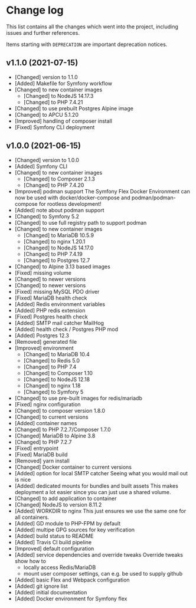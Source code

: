 # Change log

This list contains all the changes which went into the project, including issues
and further references.

Items starting with `DEPRECATION` are important deprecation notices.

## v1.1.0 (2021-07-15)

-   [Changed] version to 1.1.0
-   [Added] Makefile for Symfony workflow
-   [Changed] to new container images
    -   [Changed] to NodeJS 14.17.3
    -   [Changed] to PHP 7.4.21
-   [Changed] to use prebuilt Postgres Alpine image
-   [Changed] to APCU 5.1.20
-   [Improved] handling of composer install
-   [Fixed] Symfony CLI deployment

## v1.0.0 (2021-06-15)

-   [Changed] version to 1.0.0
-   [Added] Symfony CLI
-   [Changed] to new container images
    -   [Changed] to Composer 2.1.3
    -   [Changed] to PHP 7.4.20
-   [Improved] podman support
    The Symfony Flex Docker Environment can now be used with docker/docker-compose
    and podman/podman-compose for rootless development!
-   [Added] note about podman support
-   [Changed] to Symfony 5.2
-   [Changed] to use full registry path to support podman
-   [Changed] to new container images
    -   [Changed] to MariaDB 10.5.9
    -   [Changed] to nginx 1.20.1
    -   [Changed] to NodeJS 14.17.0
    -   [Changed] to PHP 7.4.19
    -   [Changed] to Postgres 12.7
-   [Changed] to Alpine 3.13 based images
-   [Fixed] missing volume
-   [Changed] to newer versions
-   [Changed] to newer versions
-   [Fixed] missing MySQL PDO driver
-   [Fixed] MariaDB health check
-   [Added] Redis environment variables
-   [Added] PHP redis extension
-   [Fixed] Postgres health check
-   [Added] SMTP mail catcher MailHog
-   [Added] health check / Postgres PHP mod
-   [Added] Postgres 12.3
-   [Removed] generated file
-   [Improved] environment
    -   [Changed] to MariaDB 10.4
    -   [Changed] to Redis 5.0
    -   [Changed] to PHP 7.4
    -   [Changed] to Composer 1.10
    -   [Changed] to NodeJS 12.18
    -   [Changed] to nginx 1.18
    -   [Changed] to Symfony 5
-   [Changed] to use pre-built images for redis/mariadb
-   [Fixed] nginx configuration
-   [Changed] to composer version 1.8.0
-   [Changed] to current versions
-   [Added] container names
-   [Changed] to PHP 7.2.7/Composer 1.7.0
-   [Changed] MariaDB to Alpine 3.8
-   [Changed] to PHP 7.2.7
-   [Fixed] entrypoint
-   [Fixed] MariaDB build
-   [Removed] yarn install
-   [Changed] Docker container to current versions
-   [Added] option for local SMTP catcher
    Seeing what you would mail out is nice
-   [Added] dedicated mounts for bundles and built assets
    This makes deployment a lot easier since you can just use a shared
    volume.
-   [Changed] to add application to container
-   [Changed] NodeJS to version 8.11.2
-   [Added] WORKDIR to nginx
    This just ensures we use the same one for all containers.
-   [Added] GD module to PHP-FPM by default
-   [Added] multipe GPG sources for key verification
-   [Added] build status to README
-   [Added] Travis CI build pipeline
-   [Improved] default configuration
-   [Added] service dependencies and override tweaks
    Override tweaks show how to
    -   locally access Redis/MariaDB
    -   mount user composer settings, can e.g. be used to supply github
-   [Added] basic Flex and Webpack configuration
-   [Added] git ignore list
-   [Added] initial documentation
-   [Added] Docker environment for Symfony flex
